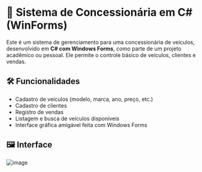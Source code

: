 # 🚗 Sistema de Concessionária em C# (WinForms)

Este é um sistema de gerenciamento para uma concessionária de veículos, desenvolvido em **C# com Windows Forms**, como parte de um projeto acadêmico ou pessoal. Ele permite o controle básico de veículos, clientes e vendas.

## 🛠️ Funcionalidades

- Cadastro de veículos (modelo, marca, ano, preço, etc.)
- Cadastro de clientes
- Registro de vendas
- Listagem e busca de veículos disponíveis
- Interface gráfica amigável feita com Windows Forms

## 🖼️ Interface

![image](https://github.com/user-attachments/assets/1b386d83-c297-496e-8e0a-f6056d88c465)


